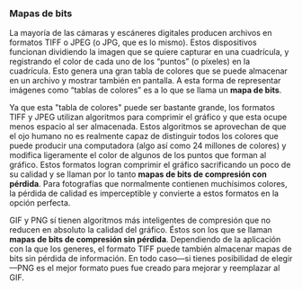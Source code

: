 ### Mapas de bits
La mayoría de las cámaras y escáneres digitales producen archivos en formatos TIFF o JPEG (o JPG, que es lo mismo). Estos dispositivos funcionan dividiendo la imagen que se quiere capturar en una cuadrícula, y registrando el color de cada uno de los “puntos” (o píxeles) en la cuadrícula. Esto genera una gran tabla de colores que se puede almacenar en un archivo y mostrar también en pantalla. A esta forma de representar imágenes como “tablas de colores” es a lo que se llama un **mapa de bits**.

Ya que esta "tabla de colores" puede ser bastante grande, los formatos TIFF y JPEG utilizan algoritmos para comprimir el gráfico y que esta ocupe menos espacio al ser almacenada. Estos algoritmos se aprovechan de que el ojo humano no es realmente capaz de distinguir todos los colores que puede producir una computadora (algo así como 24 millones de colores) y modifica ligeramente el color de algunos de los puntos que forman al gráfico. Estos formatos logran comprimir el gráfico sacrificando un poco de su calidad y se llaman por lo tanto **mapas de bits de compresión con pérdida**. Para fotografías que normalmente contienen muchísimos colores, la pérdida de calidad es imperceptible y convierte a estos formatos en la opción perfecta.

GIF y PNG sí tienen algoritmos más inteligentes de compresión que no reducen en absoluto la calidad del gráfico. Éstos son los que se llaman **mapas de bits de compresión sin pérdida**. Dependiendo de la aplicación con la que los generes, el formato TIFF puede también almacenar mapas de bits sin pérdida de información. En todo caso—si tienes posibilidad de elegir—PNG es el mejor formato pues fue creado para mejorar y reemplazar al GIF.